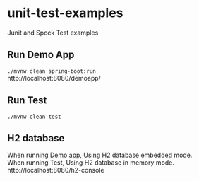 # unit-test-examples
Junit and Spock Test examples

## Run Demo App
`./mvnw clean spring-boot:run`  
http://localhost:8080/demoapp/

## Run Test
`./mvnw clean test`

## H2 database
When running Demo app, Using H2 database embedded mode.   
When running Test, Using H2 database in memory mode.  
http://localhost:8080/h2-console

